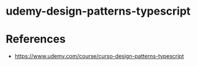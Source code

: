 # udemy-design-patterns-typescript



# References
* https://www.udemy.com/course/curso-design-patterns-typescript
